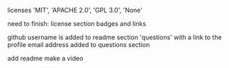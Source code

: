 

licenses
'MIT', 'APACHE 2.0', 'GPL 3.0', 'None'


need to finish: 
license section
    badges and links



github username is added to readme section 'questions' with a link to the profile
email address added to questions section

add readme
make a video